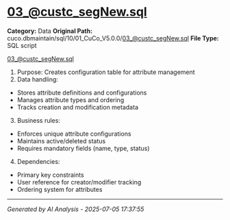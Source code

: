 # 03_@custc_segNew.sql

**Category:** Data
**Original Path:** cuco.dbmaintain/sql/10/01_CuCo_V5.0.0/03_@custc_segNew.sql
**File Type:** SQL script

03_@custc_segNew.sql
1. Purpose: Creates configuration table for attribute management
2. Data handling:
- Stores attribute definitions and configurations
- Manages attribute types and ordering
- Tracks creation and modification metadata
3. Business rules:
- Enforces unique attribute configurations
- Maintains active/deleted status
- Requires mandatory fields (name, type, status)
4. Dependencies:
- Primary key constraints
- User reference for creator/modifier tracking
- Ordering system for attributes

---
*Generated by AI Analysis - 2025-07-05 17:37:55*
